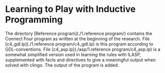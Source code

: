 # Learning to Play with Inductive Programming

The directory [Reference program](./1.reference program/) contains the Connect Four program as written at the beginning of the research. File [c4_gdl.lp](./1.reference program/c4_gdl.lp) is this program according to GDL-conventions. File [c4_asp.lp](./asp/1.reference program/c4_asp.lp) is a somewhat simplified version used in learning the rules with ILASP, supplemented with facts and directives to give a meaningful output when solved with clingo. The output of the program is added. 
